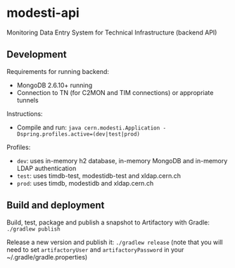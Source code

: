 # modesti-api

Monitoring Data Entry System for Technical Infrastructure (backend API)

## Development

Requirements for running backend:
* MongoDB 2.6.10+ running
* Connection to TN (for C2MON and TIM connections) or appropriate tunnels

Instructions:
* Compile and run: `java cern.modesti.Application -Dspring.profiles.active=(dev|test|prod)`

Profiles:
* `dev`: uses in-memory h2 database, in-memory MongoDB and in-memory LDAP authentication
* `test`: uses timdb-test, modestidb-test and xldap.cern.ch
* `prod`: uses timdb, modestidb and xldap.cern.ch

## Build and deployment

Build, test, package and publish a snapshot to Artifactory with Gradle: `./gradlew publish`

Release a new version and publish it: `./gradlew release` (note that you will need to set `artifactoryUser` and `artifactoryPassword` 
in your ~/.gradle/gradle.properties)